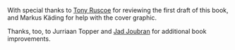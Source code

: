 With special thanks to [Tony Ruscoe](http://ruscoe.net/) for reviewing the first draft of this book, and Markus Käding for help with the cover graphic.

Thanks, too, to Jurriaan Topper and [Jad Joubran](https://jadjoubran.io/) for additional book improvements.